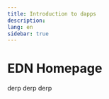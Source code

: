 ```yaml
---
title: Introduction to dapps
description:
lang: en
sidebar: true
---
```


# EDN Homepage

derp derp derp
